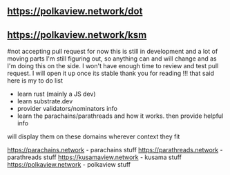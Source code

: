 
## https://polkaview.network/dot
## https://polkaview.network/ksm

#not accepting pull request for now
 this is still in development and a lot of moving parts I'm still figuring out, so anything can and will change
 and as I'm doing this on the side. I won't have enough time to review and test pull request. 
 I will open it up once its stable
 thank you for reading !!! 
that said here is my to do list

- learn rust (mainly a JS dev)
- learn substrate.dev
- provider validators/nominators info
- learn the parachains/parathreads and how it works. then provide helpful info 

will display them on these domains wherever context they fit

https://parachains.network - parachains stuff 
https://parathreads.network - parathreads stuff
https://kusamaview.network - kusama stuff
https://polkaview.network - polkaview stuff 





